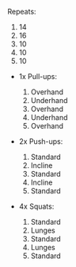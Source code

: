 Repeats:
1. 14
2. 16
3. 10
4. 10
5. 10 

- 1x Pull-ups:
	1. Overhand    
	2. Underhand    
	3. Overhand    
	4. Underhand    
	5. Overhand

- 2x Push-ups:
	1. Standard    
	2. Incline    
	3. Standard
	4. Incline    
	5. Standard

- 4x Squats:
	1. Standard    
	2. Lunges    
	3. Standard
	4. Lunges    
	5. Standard